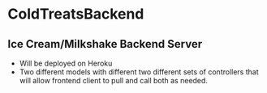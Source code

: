 # ColdTreatsBackend
## Ice Cream/Milkshake Backend Server

- Will be deployed on Heroku 
- Two different models with different two different sets of controllers that will allow frontend client to pull and call both as needed.
